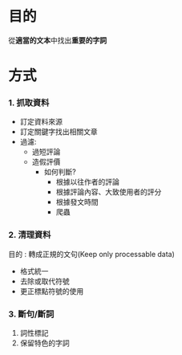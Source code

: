 # 目的
從**適當的文本**中找出**重要的字詞**

# 方式
### 1.  抓取資料
- 訂定資料來源
- 訂定關鍵字找出相關文章
- 過濾:
	- 過短評論
	- 造假評價
		- 如何判斷?
			- 根據以往作者的評論
			- 根據評論內容、大致使用者的評分
			- 根據發文時間
			- 爬蟲
### 2.  清理資料
目的 : 轉成正規的文句(Keep only processable data)
- 格式統一
- 去除或取代符號
- 更正標點符號的使用
### 3.  斷句/斷詞

1. 詞性標記
2. 保留特色的字詞